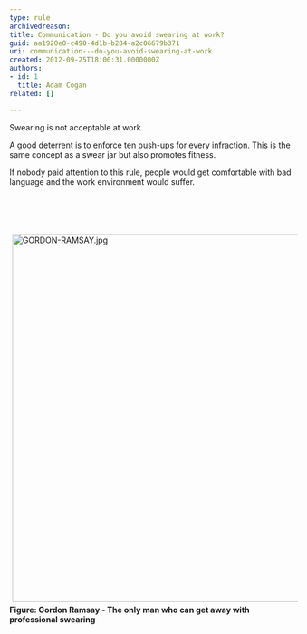 ```yaml
---
type: rule
archivedreason: 
title: Communication - Do you avoid swearing at work?
guid: aa1920e0-c490-4d1b-b284-a2c06679b371
uri: communication---do-you-avoid-swearing-at-work
created: 2012-09-25T18:00:31.0000000Z
authors:
- id: 1
  title: Adam Cogan
related: []

---
```



<p>Swearing is not acceptable at work.&#160;</p><p>A good deterrent is to enforce&#160;ten&#160;push-ups for every infraction. This is the same concept as a swear jar but also promotes fitness.&#160;​</p><p>If nobody paid attention to this rule,&#160;people would get comfortable with
                    bad language and the work environment would suffer.
                </p>
<br><excerpt class='endintro'></excerpt><br>
<p>​<img src="/Management/Rules-to-Better-Software-Consultants-Working-in-a-Team/PublishingImages/GORDON-RAMSAY.jpg" alt="GORDON-RAMSAY.jpg" style="margin&#58;5px;width&#58;650px;" /><br><b>Figure&#58; Gordon Ramsay - The only man who can get away with professional swearing</b></p>


